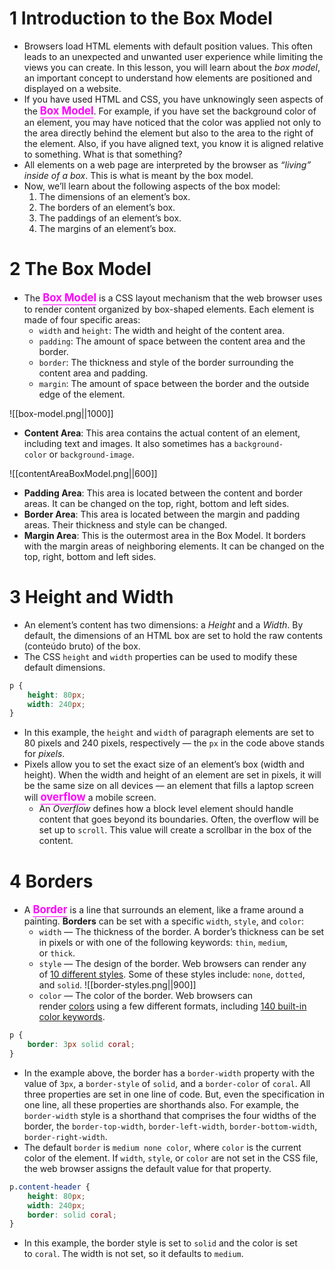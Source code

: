 # 1 Introduction to the Box Model

- Browsers load HTML elements with default position values. This often leads to an unexpected and unwanted user experience while limiting the views you can create. In this lesson, you will learn about the _box model_, an important concept to understand how elements are positioned and displayed on a website.
- If you have used HTML and CSS, you have unknowingly seen aspects of the <span style="color: fuchsia"><strong style="color: inherit; font-size: 1.2em; text-decoration: underline; text-underline-offset: 25%">Box Model</strong></span>. For example, if you have set the background color of an element, you may have noticed that the color was applied not only to the area directly behind the element but also to the area to the right of the element. Also, if you have aligned text, you know it is aligned relative to something. What is that something?
- All elements on a web page are interpreted by the browser as *“living” inside of a box*. This is what is meant by the box model.
- Now, we’ll learn about the following aspects of the box model:
	1. The dimensions of an element’s box.
	2. The borders of an element’s box.
	3. The paddings of an element’s box.
	4. The margins of an element’s box.

# 2 The Box Model

- The <span style="color: fuchsia"><strong style="color: inherit; font-size: 1.2em; text-decoration: underline; text-underline-offset: 25%">Box Model</strong></span> is a CSS layout mechanism that the web browser uses to render content organized by box-shaped elements. Each element is made of four specific areas:
	- `width` and `height`: The width and height of the content area.
	- `padding`: The amount of space between the content area and the border.
	- `border`: The thickness and style of the border surrounding the content area and padding.
	- `margin`: The amount of space between the border and the outside edge of the element.

![[box-model.png||1000]]

- **Content Area**: This area contains the actual content of an element, including text and images. It also sometimes has a `background-color` or `background-image`.

![[contentAreaBoxModel.png||600]]
- **Padding Area**: This area is located between the content and border areas. It can be changed on the top, right, bottom and left sides.
- **Border Area**: This area is located between the margin and padding areas. Their thickness and style can be changed.
- **Margin Area**: This is the outermost area in the Box Model. It borders with the margin areas of neighboring elements. It can be changed on the top, right, bottom and left sides.

# 3 Height and Width

- An element’s content has two dimensions: a *Height* and a *Width*. By default, the dimensions of an HTML box are set to hold the raw contents (conteúdo bruto) of the box.
- The CSS `height` and `width` properties can be used to modify these default dimensions.
```css
p {
	height: 80px;
	width: 240px;
}
```
- In this example, the `height` and `width` of paragraph elements are set to 80 pixels and 240 pixels, respectively — the `px` in the code above stands for _pixels_.
- Pixels allow you to set the exact size of an element’s box (width and height). When the width and height of an element are set in pixels, it will be the same size on all devices — an element that fills a laptop screen will <span style="color: fuchsia"><strong style="color: inherit; font-size: 1.2em; text-decoration: underline; text-underline-offset: 25%">overflow</strong></span> a mobile screen.
	- An *Overflow* defines how a block level element should handle content that goes beyond its boundaries. Often, the overflow will be set up to `scroll`. This value will create a scrollbar in the box of the content.

# 4 Borders

- A <span style="color: fuchsia"><strong style="color: inherit; font-size: 1.2em; text-decoration: underline; text-underline-offset: 25%">Border</strong></span> is a line that surrounds an element, like a frame around a painting. **Borders** can be set with a specific `width`, `style`, and `color`:
	- `width` — The thickness of the border. A border’s thickness can be set in pixels or with one of the following keywords: `thin`, `medium`, or `thick`.
	- `style` — The design of the border. Web browsers can render any of [10 different styles](https://developer.mozilla.org/en-US/docs/Web/CSS/border-style#Values). Some of these styles include: `none`, `dotted`, and `solid`.
![[border-styles.png||900]]
	- `color` — The color of the border. Web browsers can render [colors](https://www.codecademy.com/resources/docs/css/colors) using a few different formats, including [140 built-in color keywords](https://developer.mozilla.org/en-US/docs/Web/CSS/color_value).
```css
p {
	border: 3px solid coral;
}
```
- In the example above, the border has a `border-width` property with the value of `3px`, a `border-style` of `solid`, and a `border-color` of `coral`. All three properties are set in one line of code. But, even the specification in one line, all these properties are shorthands also. For example, the `border-width` style is a shorthand that comprises the four widths of the border, the `border-top-width`, `border-left-width`, `border-bottom-width`, `border-right-width`.
- The default `border` is `medium none color`, where `color` is the current color of the element. If `width`, `style`, or `color` are not set in the CSS file, the web browser assigns the default value for that property.
```css
p.content-header {
	height: 80px;
	width: 240px;
	border: solid coral;
}
```
- In this example, the border style is set to `solid` and the color is set to `coral`. The width is not set, so it defaults to `medium`.